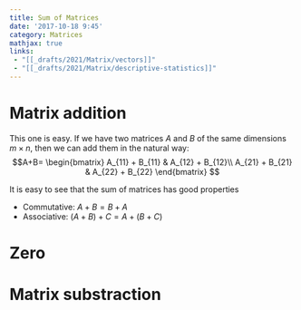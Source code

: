 ```yaml
---
title: Sum of Matrices
date: '2017-10-18 9:45'
category: Matrices
mathjax: true
links:
 - "[[_drafts/2021/Matrix/vectors]]"
 - "[[_drafts/2021/Matrix/descriptive-statistics]]"
---
```


# Matrix addition
This one is easy. If we have two matrices $A$ and $B$ of the same dimensions $m\times n$, then we can add them in the natural way:
$$A+B=
\begin{bmatrix}
A_{11} + B_{11} & A_{12} + B_{12}\\
A_{21} + B_{21} & A_{22} + B_{22} 
\end{bmatrix}
$$

It is easy to see that the sum of matrices has good properties

+ Commutative: $A+B=B+A$
+ Associative: $(A+B)+C = A+(B+C)$

# Zero

# Matrix substraction
